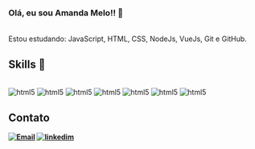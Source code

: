
### Olá, eu sou Amanda Melo!! 👋

 <br>
 Estou estudando: JavaScript, HTML, CSS, NodeJs, VueJs, Git e GitHub.

 <br>
 
  ## Skills 📖 

  <div style="display: inline-block"><br/>
  <img alig="center" alt="html5"src="https://img.shields.io/badge/HTML5-E34F26?style=for-the-badge&logo=html5&logoColor=white"/>
  <img alig="center" alt="html5"src="https://img.shields.io/badge/JavaScript-F7DF1E?style=for-the-badge&logo=javascript&logoColor=black"/>
  <img alig="center" alt="html5"src="https://img.shields.io/badge/CSS-239120?&style=for-the-badge&logo=css3&logoColor=white"/>
  <img alig="center" alt="html5"src="https://img.shields.io/badge/Vue.js-35495E?style=for-the-badge&logo=vue.js&logoColor=4FC08D"/>
  <img alig="center" alt="html5"src="https://img.shields.io/badge/Node.js-43853D?style=for-the-badge&logo=node.js&logoColor=white"/>
  <img alig="center" alt="html5"src="https://img.shields.io/badge/GitHub-100000?style=for-the-badge&logo=github&logoColor=white"/>
  <img alig="center" alt="html5"src="https://img.shields.io/badge/GIT-E44C30?style=for-the-badge&logo=git&logoColor=white"/>
    </div> <b
    <br>

## Contato
[![Email](https://img.shields.io/badge/Gmail-D14836?style=for-the-badge&logo=gmail&logoColor=white/)](https://mail.google.com/mail/u/0/#inbox?compose=GTvVlcSDXmVjdXKVCPcppkJPbPWgWshPHXdhzPcjbHVnqDGrJTKmtvhzmJGQzxQPkbjfSSFwsHlrP)
[![linkedim](https://img.shields.io/badge/LinkedIn-0077B5?style=for-the-badge&logo=linkedin&logoColor=white)](https://www.linkedin.com/feed/)<br>




